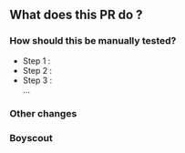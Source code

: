 <!--
  This template is optional.
  It simply serves to provide a guide to allow a better review of pull requests.
-->

<!--
  IMPORTANT
  Don't forget to add the corresponding "changelog:xxx" label to your PR.
  This is part of our release process in order to generate the change log.
-->


## What does this PR do ?
<!-- Please fill this section -->

<!--
  Please include a summary of the change and which issue is fixed.
  Please also include relevant motivation and context.
  List any dependencies that are required for this change.
-->

<!-- Uncomment this section to link PR on other SDKs
https://github.com/kuzzleio/sdk-cpp/pull/ :arrow_left: :large_blue_circle:
-->

### How should this be manually tested?

<!--
  Please describe the tests that you ran to verify your changes. Provide instructions so we can reproduce.
  Please also list any relevant details for your test configuration
-->
  - Step 1 :
  - Step 2 :
  - Step 3 :  
  ...

### Other changes

<!--
  Please describe here all changes not directly linked to the main issue, but made because of it.
  For instance: issues spotted during this PR and fixed on-the-fly, dependencies update, and so on
-->

### Boyscout

<!--
  Describe here minor improvements in the code base and not directly linked to the main changes:
  typos fixes, better/new comments, small code simplification, new debug messages, and so on.
-->
